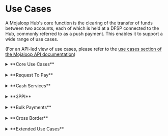 
# Use Cases

A Mojaloop Hub's core function is the clearing of the transfer of funds between two accounts, each of which is held at a DFSP connected to the Hub, commonly referred to as a push payment. This enables it to support a wide range of use cases. 

(For an API-led view of use cases, please refer to the [use cases section of the Mojaloop API documentation]([api/fspiop/use-cases.html#table-1))
<details>
<summary>**Core Use Cases**</summary>

## Core Use Cases
This means that, at the most basic level, a Mojaloop Hub directly supports the following use cases:
- Person to Person (**P2P**);
- Person to Business (**P2B**), including simple forms of merchant payments, both face to face and remote (online);
- Business to Business (**B2B**);
- Business to Government (**B2G**);
- Simple forms of Person to Government (**P2G**) payments

In all cases, a payment can be facilitated using merchant IDs (for USSD) or QR codes (smartphones).
</details>
&nbsp;
<details>
<summary>**Request To Pay**</summary>

## Request To Pay

As well as push payments, Mojaloop supports Request To Pay (RTP) transactions, in which a payee requests a payment from a payer, and when the payer consents, their DFSP pushes the payment to the payee on their behalf. This supports the following use cases:

- **Merchant payments**, for example using a QR code;
    - 	Merchant payments are explored in [**How to Configure Merchant Payments for Mojaloop**](./merchant-payments.md).

- **Collections**, including P2G, P2B, B2B and B2G

</details>
&nbsp;
<details>

<summary>**Cash Services**</summary>

## Cash Services
A Mojaloop Hub directly supports the common interoperable cash in/out transactions that every DFSP (and their customers) would expect:
- **Cardless ATM**;
- **Cash In at off-us Agent**;
- **Cash Out at off-us Agent**.

In addition, the Mojaloop Hub is able to offer support to **offline cash** payment schemes, as such a payment scheme is viewed as cash - albeit digital. So a withdrawal to an offline cash wallet (a load) is analogous to a "cash out" transaction; and a deposit from an offline cash wallet (an upload) is analogous to a "cash in" transaction. However, the operator of such a scheme might consider that all such wallet load/upload transactions, whether on-us or off-us, should be processed through the Mojaloop Hub, for ease of reconciliation by the offline scheme.

</details>
&nbsp;
<details>

<summary>**3PPI**</summary>

## Third Party Payment Initiation
A Mojaloop Hub directly supports Third Party Payment Initiation (3PPI), so that Payment Initiation Service Providers (PISPs) - better known as fintechs - can, using their own smartphone apps, recruit customers, and offer them a unified or enhanced payments service. Most DFSPs connected to a Mojaloop Hub can support 3PPI services, if they have a reasonably modern back office.

A fintech can use the 3PPI service to initiate a Request To Pay (RTP) - asking their customer's DFSP to initiate a payment to a payee. This supports the following use cases:
-	**Collections**, in particular P2G and P2B;
-	**Salary payments**, on behalf of small/medium businesses; 
-	**Merchant payments** (P2B), using a QR code for initiation
</details>
&nbsp;
<details>

<summary>**Bulk Payments**</summary>

## Bulk Payments
Every payments service needs to facilitate bulk payments, and Mojaloop offers this service using an extremely efficient model. All but the very smallest DFSPs are able to offer this service to their customers, allowing them to submit payments lists that can reach every customer of every connected DFSP. This is in support of:
- **Pensions, Social and other payments** (G2P);
- **Salaries** (G2P and B2P).

In addition, the bulk payment functionality is available through the **3PPI service** (above), which would enable all DFSPs - even the very smallest - to offer bulk payments services through either a fintech, or directly through their own 3PPI service.

</details>
&nbsp;
<details>

<summary>**Cross Border**</summary>

## Cross Border Payments

A Mojaloop Hub can enable a DFSP's customers to send money across borders in a cost-effective manner, facilitating the foreign exchange (FX) process as part of the transaction. This supports the following use cases:
- **P2P** and **P2B** (sending money to friend and family in another country, or paying a bill in another country);
- **Merchant Payments**, using RTP cross-border (supporting, for example, a small merchant that wishes to cross a nearby border to trade at a local market, taking payments in the local currency)


There are two key aspects of the Mojaloop ecosystem that enable this
1. The ability to connect a Mojaloop Hub to neighbouring payment schemes, either within the same country or elsewhere, so that interoperability is supported.
    -  Further information on interoperability is available in the [**interscheme**](./interscheme.md) documentation.
2. The support for external foreign exchange providers (FXPs) to connect to a Mojaloop Hub and offer FX services. Neither the payer not the payee needs to define the currency to be used for a transaction; they each transact in their own currency, and the Mojaloop Hub(s) facilitate the interchange.
     - Further information on how Mojaloop manages foreign exchange services is available in the [**FX**](./fx.md) documentation

</details>
&nbsp;
<details>

<summary>**Extended Use Cases**</summary>

## Extended Use Cases

In addition to these standard use cases, Mojaloop supports the implementation
of more complex use cases by adopters, which add additional features and
are layered over the top of the standard use cases.

These
scheme-specific use cases can readily be added by individual scheme
operators.
</details>

